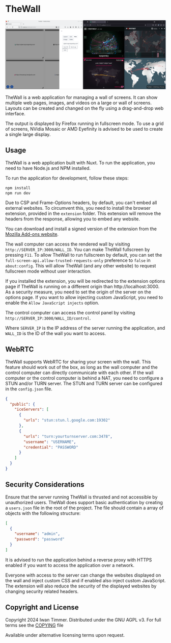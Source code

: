 # TheWall

![Screenshot](docs/images/screenshot.png)

TheWall is a web application for managing a wall of screens.
It can show multiple web pages, images, and videos on a large or wall of screens.
Layouts can be created and changed on the fly using a drag-and-drop web interface.

The output is displayed by Firefox running in fullscreen mode.
To use a grid of screens, NVidia Mosaic or AMD Eyefinity is advised to be used to create a single large display.

## Usage

TheWall is a web application built with Nuxt.
To run the application, you need to have Node.js and NPM installed.

To run the application for development, follow these steps:
```
npm install
npm run dev
```

Due to CSP and Frame-Options headers, by default, you can't embed all external websites.
To circumvent this, you need to install the browser extension, provided in the `extension` folder.
This extension will remove the headers from the response, allowing you to embed any website.

You can download and install a signed version of the extension from the [Mozilla Add-ons website](https://addons.mozilla.org/en-US/firefox/addon/thewall/).

The wall computer can access the rendered wall by visiting `http://SERVER_IP:3000/WALL_ID`.
You can make TheWall fullscreen by pressing `F11`.
To allow TheWall to run fullscreen by default, you can set the `full-screen-api.allow-trusted-requests-only` preference to `false` in `about:config`.
This will allow TheWall (and any other website) to request fullscreen mode without user interaction.

If you installed the extension, you will be redirected to the extension options page if TheWall is running on a different origin than http://localhost:3000.
As a security measure, you need to set the origin of the server on the options page.
If you want to allow injecting custom JavaScript, you need to enable the `Allow JavaScript injects` option.

The control computer can access the control panel by visiting `http://SERVER_IP:3000/WALL_ID/control`.

Where `SERVER_IP` is the IP address of the server running the application, and `WALL_ID` is the ID of the wall you want to access.

## WebRTC

TheWall supports WebRTC for sharing your screen with the wall.
This feature should work out of the box, as long as the wall computer and the control computer can directly communicate with each other.
If the wall computer or the control computer is behind a NAT, you need to configure a STUN and/or TURN server.
The STUN and TURN server can be configured in the `config.json` file.

```json
{
  "public": {
    "iceServers": [
      {
        "urls": "stun:stun.l.google.com:19302"
      },
      {
        "urls": "turn:yourturnserver.com:3478",
        "username": "USERNAME",
        "credential": "PASSWORD"
      }
    ]
  }
}
```

## Security Considerations

Ensure that the server running TheWall is thrusted and not accessible by unauthorized users.
TheWall does support basic authentication by creating a `users.json` file in the root of the project.
The file should contain a array of objects with the following structure:
```json
[
  {
    "username": "admin",
    "password": "password"
  }
]
```

It is advised to run the application behind a reverse proxy with HTTPS enabled if you want to access the application over a network.

Everyone with access to the server can change the websites displayed on the wall and inject custom CSS and if enabled also inject custom JavaScript.
The extension will also reduce the security of the displayed websites by changing security related headers.

## Copyright and License
Copyright 2024 Iwan Timmer.
Distributed under the GNU AGPL v3.
For full terms see the [COPYING](COPYING) file

Available under alternative licensing terms upon request.
